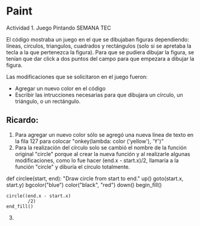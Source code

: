 # Paint
Actividad 1. Juego Pintando SEMANA TEC

El código mostraba un juego en el que se dibujaban figuras dependiendo: líneas, circulos, triangulos, cuadrados y rectángulos (solo si se apretaba la tecla a la que pertenezca la figura).
Para que se pudiera dibujar la figura, se tenían que dar click a dos puntos del campo para que empezara a dibujar la figura.

Las modificaciones que se solicitaron en el juego fueron: 

* Agregar un nuevo color en el código
* Escribir las intrucciones necesarias para que dibujara un círculo, un triángulo, o un rectángulo.



## Ricardo:
1. Para agregar un nuevo color sólo se agregó una nueva línea de texto en la fila 127 para colocar "onkey(lambda: color ('yellow'), 'Y')"
2. Para la realización del círculo solo se cambió el nombre de la función original "circle" porque al crear la nueva función y al realizarle algunas modificaciones, como lo fue hacer (end.x - start.x)/2, llamaría a la función "circle" y diburía el círculo totalmente.


def circlee(start, end):
    "Draw circle from start to end."
    up()
    goto(start.x, start.y)
    bgcolor("blue")
    color("black", "red")
    down()
    begin_fill()

    circle((end.x - start.x)
            /2)
    end_fill()


3.  
  
